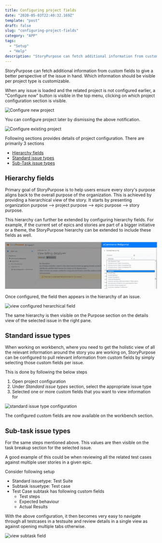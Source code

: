 ```yaml
---
title: Configuring project fields
date: "2020-05-03T22:40:32.169Z"
template: "post"
draft: false
slug: "configuring-project-fields"
category: "APP"
tags:
  - "Setup"
  - "Help"
description: "StoryPurpose can fetch additional information from custom fields. This post has all the instructions to configure issue specific custom fields."
---
```


StoryPurpose can fetch additional information from custom fields to give a better perspective of the issue in hand. Which information should be visible per project type is customizable.

When any issue is loaded and the related project is not configured earlier, a "Configure now" button is visible in the top menu, clicking on which project configuration section is visible.

![Configure new project](/blog/media/configure-new-project.png)

You can configure project later by dismissing the above notification. 

![Configure existing project](/blog/media/configure-existing-project.png)

Following sections provides details of project configuration. There are primarily 3 sections

- [Hierarchy fields](#hierarchy-fields)
- [Standard issue types](#standard-issue-types)
- [Sub-Task issue types](#sub-task-issue-types)

## Hierarchy fields

Primary goal of StoryPurpose is to help users ensure every story's purpose aligns back to the overall purpose of the organization.
This is achieved by providing a hierarchical view of the story. It starts by presenting organization purpose --> project purpose --> epic purpose --> story purpose.

This hierarchy can further be extended by configuring hierarchy fields. For example, if the current set of epics and stories are part of a bigger initiative or a theme, the StoryPurpose hierarchy can be extended to include these fields as well.

![hierarchy field configuration](/media/hierarchy-field-config.png)

Once configured, the field then appears in the hierarchy of an issue.

![view configured herarchical field](/blog/media/view-herarchical-field.png)

The same hierarchy is then visible on the Purpose section on the details view of the selected issue in the right pane.

## Standard issue types

When working on workbench, where you need to get the holistic view of all the relevant information around the story you are working on, StoryPurpose can be configured to pull relevant information from custom fields by simply selecting those custom fields per issue.

This is done by following the below steps
1. Open project configuration
2. Under _Standard issue types_ section, select the appropriate issue type
3. Selected one or more custom fields that you want to view information for

![standard issue type configuration](/blog/media/standard-issuetype-config.png)

The configured custom fields are now available on the workbench section.

## Sub-task issue types

For the same steps mentioned above. This values are then visible on the task breakup section for the selected issue.

A good example of this could be when reviewing all the related test cases against multiple user stories in a given epic.

Consider following setup
- Standard issuetype: Test Suite
- Subtask issuetype: Test case
- Test Case subtask has following custom fields
   - Test steps
   - Expected behaviour
   - Actual Results

With the above configuration, it then becomes very easy to navigate through all testcases in a testsuite and review details in a single view as against opening multiple tabs otherwise.

![view subtask field](/blog/media/view-subtask-field.png)
